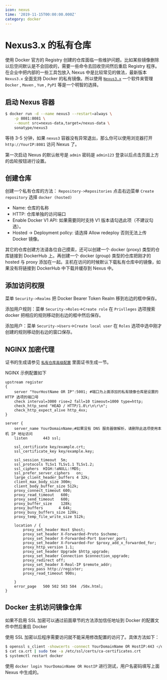 ```yaml
---
icon: nexus
time: '2019-11-15T00:00:00.000Z'
category: docker
---
```


# Nexus3.x 的私有仓库

使用 Docker 官方的 Registry 创建的仓库面临一些维护问题。比如某些镜像删除以后空间默认是不会回收的，需要一些命令去回收空间然后重启 Registry 程序。在企业中把内部的一些工具包放入 Nexus 中是比较常见的做法，最新版本 `Nexus3.x` 全面支持 Docker 的私有镜像。所以使用 [`Nexus3.x`](https://www.sonatype.com/nexus/repository-oss/download) 一个软件来管理 `Docker` , `Maven` , `Yum` , `PyPI` 等是一个明智的选择。

## 启动 Nexus 容器

```bash
$ docker run -d --name nexus3 --restart=always \
    -p 8081:8081 \
    --mount src=nexus-data,target=/nexus-data \
    sonatype/nexus3
```

等待 3-5 分钟，如果 `nexus3` 容器没有异常退出，那么你可以使用浏览器打开 `http://YourIP:8081` 访问 Nexus 了。

第一次启动 Nexus 的默认帐号是 `admin` 密码是 `admin123` 登录以后点击页面上方的齿轮按钮进行设置。

## 创建仓库

创建一个私有仓库的方法： `Repository->Repositories` 点击右边菜单 `Create repository` 选择 `docker (hosted)`

* Name: 仓库的名称
* HTTP: 仓库单独的访问端口
* Enable Docker V1 API: 如果需要同时支持 V1 版本请勾选此项（不建议勾选）。
* Hosted -&gt; Deployment pollcy: 请选择 Allow redeploy 否则无法上传 Docker 镜像。

其它的仓库创建方法请各位自己摸索，还可以创建一个 docker \(proxy\) 类型的仓库链接到 DockerHub 上。再创建一个 docker \(group\) 类型的仓库把刚才的 hosted 与 proxy 添加在一起。主机在访问的时候默认下载私有仓库中的镜像，如果没有将链接到 DockerHub 中下载并缓存到 Nexus 中。

## 添加访问权限

菜单 `Security->Realms` 把 Docker Bearer Token Realm 移到右边的框中保存。

添加用户规则：菜单 `Security->Roles`-&gt;`Create role` 在 `Privlleges` 选项搜索 docker 把相应的规则移动到右边的框中然后保存。

添加用户：菜单 `Security->Users`-&gt;`Create local user` 在 `Roles` 选项中选中刚才创建的规则移动到右边的窗口保存。

## NGINX 加密代理

证书的生成请参见 [`私有仓库高级配置`](registry_auth.md) 里面证书生成一节。

NGINX 示例配置如下

```text
upstream register
{
    server "YourHostName OR IP":5001; #端口为上面添加的私有镜像仓库是设置的 HTTP 选项的端口号
    check interval=3000 rise=2 fall=10 timeout=1000 type=http;
    check_http_send "HEAD / HTTP/1.0\r\n\r\n";
    check_http_expect_alive http_4xx;
}

server {
    server_name YourDomainName;#如果没有 DNS 服务器做解析，请删除此选项使用本机 IP 地址访问
    listen       443 ssl;

    ssl_certificate key/example.crt;
    ssl_certificate_key key/example.key;

    ssl_session_timeout  5m;
    ssl_protocols TLSv1 TLSv1.1 TLSv1.2;
    ssl_ciphers  HIGH:!aNULL:!MD5;
    ssl_prefer_server_ciphers   on;
    large_client_header_buffers 4 32k;
    client_max_body_size 300m;
    client_body_buffer_size 512k;
    proxy_connect_timeout 600;
    proxy_read_timeout   600;
    proxy_send_timeout   600;
    proxy_buffer_size    128k;
    proxy_buffers       4 64k;
    proxy_busy_buffers_size 128k;
    proxy_temp_file_write_size 512k;

    location / {
        proxy_set_header Host $host;
        proxy_set_header X-Forwarded-Proto $scheme;
        proxy_set_header X-Forwarded-Port $server_port;
        proxy_set_header X-Forwarded-For $proxy_add_x_forwarded_for;
        proxy_http_version 1.1;
        proxy_set_header Upgrade $http_upgrade;
        proxy_set_header Connection $connection_upgrade;
        proxy_redirect off;
        proxy_set_header X-Real-IP $remote_addr;
        proxy_pass http://register;
        proxy_read_timeout 900s;

    }
    error_page   500 502 503 504  /50x.html;
}
```

## Docker 主机访问镜像仓库

如果不启用 SSL 加密可以通过前面章节的方法添加信任地址到 Docker 的配置文件中然后重启 Docker

使用 SSL 加密以后程序需要访问就不能采用修改配置的访问了。具体方法如下：

```bash
$ openssl s_client -showcerts -connect YourDomainName OR HostIP:443 </dev/null 2>/dev/null|openssl x509 -outform PEM >ca.crt
$ cat ca.crt | sudo tee -a /etc/ssl/certs/ca-certificates.crt
$ systemctl restart docker
```

使用 `docker login YourDomainName OR HostIP` 进行测试，用户名密码填写上面 Nexus 中生成的。

